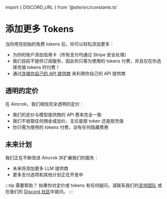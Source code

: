 import { DISCORD_URL } from '@site/src/constants.ts'

# 添加更多 Tokens

当你用完初始的免费 tokens 后，你可以轻松添加更多：

- 为你的账户添加信用卡（所有支付均通过 Stripe 安全处理）
- 我们目前不提供订阅服务，因此你只需为使用的 tokens 付费，并且仅在你选择充值 tokens 时付费！
- 通过[连接你自己的 API 提供商](/getting-started/connecting-api-provider.md) 来利用你自己的 API 提供商

## 透明的定价

在 Aincrok，我们相信完全透明的定价：

- 我们的定价与模型提供商的 API 费率完全一致
- 我们不收取任何佣金或加价，无论是按 token 还是按充值
- 你只需为使用的 tokens 付费，没有任何隐藏费用

## 未来计划

我们正在不断改进 Aincrok 并扩展我们的服务：

- 未来将添加更多 LLM 提供商
- 更多支付选项和其他计划正在开发中

:::tip 需要帮助？
如果你对定价或 tokens 有任何疑问，请联系我们的[支持团队](mailto:hi@aincrok.dev) 或在我们的 <a href={DISCORD_URL} target='_blank'>Discord 社区</a>中提问。
:::

